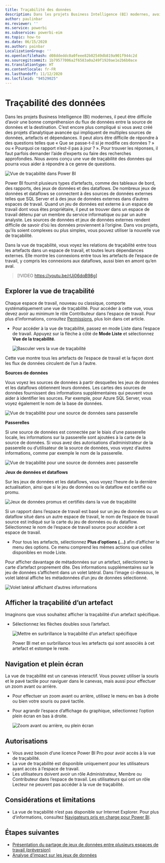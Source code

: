 ```yaml
---
title: Traçabilité des données
description: Dans les projets Business Intelligence (BI) modernes, avoir une bonne compréhension du flux de données entre la source de données et la destination constitue un défi majeur pour bon nombre de clients.
author: paulinbar
ms.reviewer: ''
ms.service: powerbi
ms.subservice: powerbi-eim
ms.topic: how-to
ms.date: 06/15/2020
ms.author: painbar
LocalizationGroup: ''
ms.openlocfilehash: d08ddeddc0a0feee82b02549db819a901f944c2d
ms.sourcegitcommit: 1b79577006a2f6583a0a249f1920ae1e2b6b0ace
ms.translationtype: HT
ms.contentlocale: fr-FR
ms.lasthandoff: 11/12/2020
ms.locfileid: "94529025"
---
```

# <a name="data-lineage"></a>Traçabilité des données
Dans les projets Business Intelligence (BI) modernes, il peut être difficile d’avoir une bonne compréhension du flux de données entre la source de données et la destination. C’est encore plus compliqué si vous avez créé des projets d’analytique avancée qui impliquent de multiples sources de données, artefacts et dépendances. Il peut alors être difficile de répondre à des questions telles que « Que se passe-t-il si je modifie ces données ? » ou « Pourquoi ce rapport n’est-il pas à jour ? ». Pour trouver les réponses, il faut parfois demander l’aide d’experts ou faire des recherches approfondies. Nous avons conçu une vue de traçabilité des données qui pourra vous aider à répondre à ce genre de questions.

![Vue de traçabilité dans Power BI](media/service-data-lineage/service-data-lineage-view.png)
 
Power BI fournit plusieurs types d’artefacts, comme des tableaux de bord, des rapports, des jeux de données et des dataflows. De nombreux jeux de données et dataflows se connectent à des sources de données externes telles que SQL Server et à des jeux de données externes dans d’autres espaces de travail. Quand un jeu de données est externe à un espace de travail dont vous êtes propriétaire, il peut se trouver dans un espace de travail détenu par un membre du service informatique ou par un autre analyste. Les sources de données et jeux de données externes rendent difficile de savoir d’où les données proviennent à l’origine. Dans vos projets, qu’ils soient complexes ou plus simples, vous pouvez utiliser la nouvelle vue de traçabilité.

Dans la vue de traçabilité, vous voyez les relations de traçabilité entre tous les artefacts dans un espace de travail, et toutes leurs dépendances externes. Elle montre les connexions entre tous les artefacts de l’espace de travail, y compris les connexions aux dataflows, aussi bien en amont qu’en aval.    

> [!VIDEO https://youtu.be/rUj06dqB98g]

## <a name="explore-lineage-view"></a>Explorer la vue de traçabilité

Chaque espace de travail, nouveau ou classique, comporte systématiquement une vue de traçabilité. Pour accéder à cette vue, vous devez avoir au minimum le rôle Contributeur dans l’espace de travail. Pour plus d’informations, consultez [Permissions](#permissions), plus loin dans cet article.

* Pour accéder à la vue de traçabilité, passez en mode Liste dans l’espace de travail. Appuyez sur la flèche à côté de **Mode Liste** et sélectionnez **Vue de la traçabilité**.

   ![Basculer vers la vue de traçabilité](media/service-data-lineage/service-data-lineage-view-select.png)

Cette vue montre tous les artefacts de l’espace de travail et la façon dont les flux de données circulent de l’un à l’autre.

**Sources de données**

Vous voyez les sources de données à partir desquelles les jeux de données et les dataflows obtiennent leurs données. Les cartes des sources de données fournissent des informations supplémentaires qui peuvent vous aider à identifier les sources. Par exemple, pour Azure SQL Server, vous voyez également le nom de la base de données.

![Vue de traçabilité pour une source de données sans passerelle](media/service-data-lineage/service-data-lineage-data-source-card.png)
 
**Passerelles**

Si une source de données est connectée par le biais d’une passerelle locale, les informations sur la passerelle sont ajoutées à la carte de la source de données. Si vous avez des autorisations d’administrateur de la passerelle ou d’utilisateur de la source de données, vous voyez d’autres informations, comme par exemple le nom de la passerelle.

![Vue de traçabilité pour une source de données avec passerelle](media/service-data-lineage/service-data-lineage-data-gateway-card.png)

**Jeux de données et dataflows**
 
Sur les jeux de données et les dataflows, vous voyez l’heure de la dernière actualisation, ainsi que si le jeu de données ou le dataflow est certifié ou promu.

![Jeux de données promus et certifiés dans la vue de traçabilité](media/service-data-lineage/service-data-lineage-promoted-certified.png)
 
Si un rapport dans l’espace de travail est basé sur un jeu de données ou un dataflow situé dans un autre espace de travail, le nom de l’espace de travail source est indiqué sur la carte du jeu de données ou du dataflow. Sélectionnez le nom de l’espace de travail source pour accéder à cet espace de travail.

* Pour tous les artefacts, sélectionnez **Plus d’options (...)** afin d’afficher le menu des options. Ce menu comprend les mêmes actions que celles disponibles en mode Liste.

Pour afficher davantage de métadonnées sur un artefact, sélectionnez la carte d’artefact proprement dite. Des informations supplémentaires sur le jeu de données s’affichent dans un volet latéral. Dans l’image ci-dessous, le volet latéral affiche les métadonnées d’un jeu de données sélectionné.

![Volet latéral affichant d’autres informations](media/service-data-lineage/service-data-lineage-side-pane.png)
 
## <a name="show-lineage-for-any-artifact"></a>Afficher la traçabilité d’un artefact 

Imaginons que vous souhaitez afficher la traçabilité d’un artefact spécifique.

* Sélectionnez les flèches doubles sous l’artefact.

   ![Mettre en surbrillance la traçabilité d’un artefact spécifique](media/service-data-lineage/service-data-lineage-specific-artifact.png)

   Power BI met en surbrillance tous les artefacts qui sont associés à cet artefact et estompe le reste. 

## <a name="navigation-and-full-screen"></a>Navigation et plein écran 

La vue de traçabilité est un canevas interactif. Vous pouvez utiliser la souris et le pavé tactile pour naviguer dans le canevas, mais aussi pour effectuer un zoom avant ou arrière.

* Pour effectuer un zoom avant ou arrière, utilisez le menu en bas à droite ou bien votre souris ou pavé tactile.
* Pour agrandir l’espace d’affichage du graphique, sélectionnez l’option plein écran en bas à droite. 

    ![Zoom avant ou arrière, ou plein écran](media/service-data-lineage/service-data-lineage-zoom.png)

## <a name="permissions"></a>Autorisations

* Vous avez besoin d’une licence Power BI Pro pour avoir accès à la vue de traçabilité.
* La vue de traçabilité est disponible uniquement pour les utilisateurs ayant accès à l’espace de travail.
* Les utilisateurs doivent avoir un rôle Administrateur, Membre ou Contributeur dans l’espace de travail. Les utilisateurs qui ont un rôle Lecteur ne peuvent pas accéder à la vue de traçabilité.


## <a name="considerations-and-limitations"></a>Considérations et limitations

- La vue de traçabilité n’est pas disponible sur Internet Explorer. Pour plus d’informations, consultez [Navigateurs pris en charge pour Power BI](../fundamentals/power-bi-browsers.md).

## <a name="next-steps"></a>Étapes suivantes

* [Présentation du partage de jeux de données entre plusieurs espaces de travail (préversion)](../connect-data/service-datasets-across-workspaces.md)
* [Analyse d’impact sur les jeux de données](service-dataset-impact-analysis.md)
